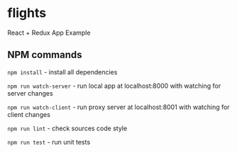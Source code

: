 # flights

React + Redux App Example

## NPM commands
`npm install` - install all dependencies

`npm run watch-server` - run local app at localhost:8000 with watching for server changes

`npm run watch-client` - run proxy server at localhost:8001 with watching for client changes

`npm run lint` - check sources code style

`npm run test` - run unit tests
